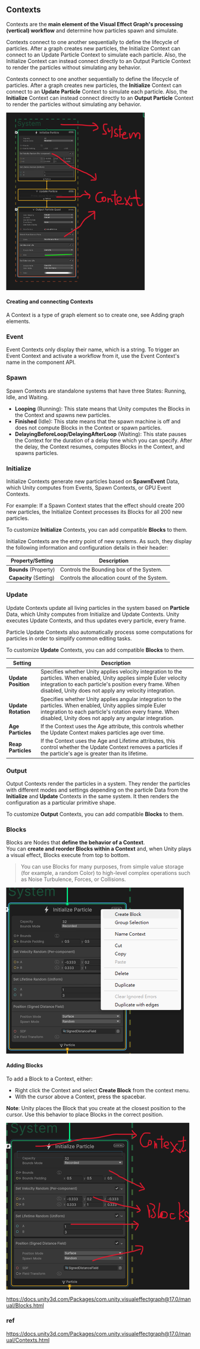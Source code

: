 ## Contexts

Contexts are the **main element of the Visual Effect Graph's processing (vertical) workflow** and determine how particles spawn and simulate.

Contexts connect to one another sequentially to define the lifecycle of particles. After a graph creates new particles, the Initialize Context can connect to an Update Particle Context to simulate each particle. Also, the Initialize Context can instead connect directly to an Output Particle Context to render the particles without simulating any behavior.


Contexts connect to one another sequentially to define the lifecycle of particles. After a graph creates new particles, the **Initialize** Context can connect to an **Update Particle** Context to simulate each particle. Also, the **Initialize** Context can instead connect directly to an **Output Particle** Context to render the particles without simulating any behavior.

![](./img/system_context.png)


#### Creating and connecting Contexts
A Context is a type of graph element so to create one, see Adding graph elements.

### Event

Event Contexts only display their name, which is a string. To trigger an Event Context and activate a workflow from it, use the Event Context's name in the component API.

### Spawn

Spawn Contexts are standalone systems that have three States: Running, Idle, and Waiting.

-   **Looping** (Running): This state means that Unity computes the Blocks in the Context and spawns new particles.
-   **Finished** (Idle): This state means that the spawn machine is off and does not compute Blocks in the Context or spawn particles.
-   **DelayingBeforeLoop/DelayingAfterLoop** (Waiting): This state pauses the Context for the duration of a delay time which you can specify. After the delay, the Context resumes, computes Blocks in the Context, and spawns particles.

  
### Initialize

Initialize Contexts generate new particles based on **SpawnEvent** Data, which Unity computes from Events, Spawn Contexts, or GPU Event Contexts.

For example: If a Spawn Context states that the effect should create 200 new particles, the Initialize Context processes its Blocks for all 200 new particles.

To customize **Initialize** Contexts, you can add compatible **Blocks** to them.

Initialize Contexts are the entry point of new systems. As such, they display the following information and configuration details in their header:

| Property/Setting | Description |
| --- | --- |
| **Bounds** (Property) | Controls the Bounding box of the System. |
| **Capacity** (Setting) | Controls the allocation count of the System. |

### Update

Update Contexts update all living particles in the system based on **Particle** Data, which Unity computes from Initialize and Update Contexts. Unity executes Update Contexts, and thus updates every particle, every frame.

Particle Update Contexts also automatically process some computations for particles in order to simplify common editing tasks.

To customize **Update** Contexts, you can add compatible **Blocks** to them.

| Setting | Description |
| --- | --- |
| **Update Position** | Specifies whether Unity applies velocity integration to the particles. When enabled, Unity applies simple Euler velocity integration to each particle's position every frame. When disabled, Unity does not apply any velocity integration. |
| **Update Rotation** | Specifies whether Unity applies angular integration to the particles. When enabled, Unity applies simple Euler integration to each particle's rotation every frame. When disabled, Unity does not apply any angular integration. |
| **Age Particles** | If the Context uses the Age attribute, this controls whether the Update Context makes particles age over time. |
| **Reap Particles** | If the Context uses the Age and Lifetime attributes, this control whether the Update Context removes a particles if the particle's age is greater than its lifetime. |

### Output

Output Contexts render the particles in a system. They render the particles with different modes and settings depending on the particle Data from the **Initialize** and **Update** Contexts in the same system. It then renders the configuration as a particular primitive shape.

To customize **Output** Contexts, you can add compatible **Blocks** to them.




### Blocks
Blocks are Nodes that **define the behavior of a Context**. \
You can **create and reorder Blocks within a Context** and, when Unity plays a visual effect, Blocks execute from top to bottom.

> You can use Blocks for many purposes, from simple value storage (for example, a random Color) to high-level complex operations such as Noise Turbulence, Forces, or Collisions.


![](./img/Block1.png)

#### Adding Blocks

To add a Block to a Context, either:

-   Right click the Context and select **Create Block** from the context menu.
-   With the cursor above a Context, press the spacebar.

**Note**: Unity places the Block that you create at the closest position to the cursor. Use this behavior to place Blocks in the correct position.


![](./img/Block2.png)

https://docs.unity3d.com/Packages/com.unity.visualeffectgraph@17.0/manual/Blocks.html



### ref 
https://docs.unity3d.com/Packages/com.unity.visualeffectgraph@17.0/manual/Contexts.html

